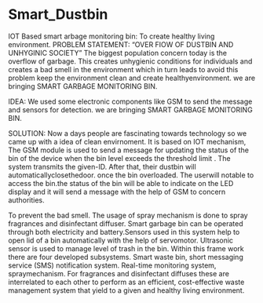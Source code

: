 # Smart_Dustbin
IOT Based smart arbage monitoring bin: To create healthy living environment. 
PROBLEM STATEMENT: “OVER FIOW OF DUSTBIN AND UNHYGINIC SOCIETY” The biggest population concern today is the overflow of garbage. This creates unhygienic conditions for individuals and creates a bad smell in the environment which in turn leads to avoid this problem keep the environment clean and create healthyenvironment. we are bringing SMART GARBAGE MONITORING BIN.

IDEA: We used some electronic components like GSM to send the message and sensors for detection. we are bringing SMART GARBAGE MONITORING BIN.

SOLUTION: Now a days people are fascinating towards technology so we came up with a idea of clean envirnoment. It is based on IOT mechanism, The GSM module is used to send a message for updating the status of the bin of the device when the bin level exceeds the threshold limit . The system transmits the given-ID. After that, their dustbin will automaticallyclosethedoor. once the bin overloaded. The userwill notable to access the bin.the status of the bin will be able to indicate on the LED display and it will send a message with the help of GSM to concern authorities.

To prevent the bad smell. The usage of spray mechanism is done to spray fragrances and disinfectant diffuser. Smart garbage bin can be operated through both electricity and battery.Sensors used in this system help to open lid of a bin automatically with the help of servomotor. Ultrasonic sensor is used to manage level of trash in the bin. Within this frame work there are four developed subsystems. Smart waste bin, short messaging service (SMS) notification system. Real-time monitoring system, spraymechanism. For fragrances and disinfectant diffuses these are interrelated to each other to perform as an efficient, cost-effective waste management system that yield to a given and healthy living environment.
